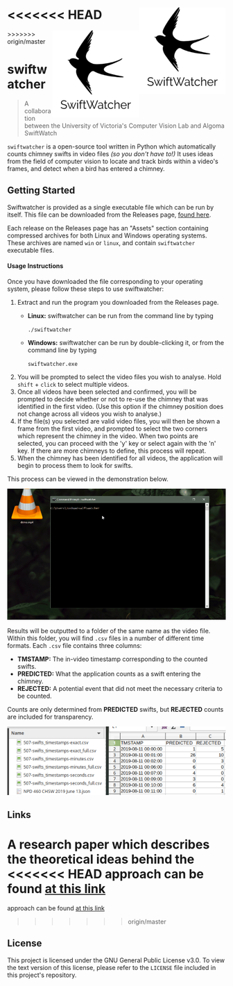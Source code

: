 <<<<<<< HEAD
<img src="assets/logo.png" align="right" width="200" height="200"/>
=======
<img src="data/swiftwatcher-logo.png" align="right" width="200" height="200"/>
>>>>>>> origin/master

# swiftwatcher
> A collaboration between the University of Victoria's Computer Vision 
Lab and Algoma SwiftWatch

`swiftwatcher` is a open-source tool written in Python which 
automatically counts chimney swifts in video files _(so you don't have 
to!)_ It uses ideas from the field of computer vision to locate and 
track birds within a video's frames, and detect when a bird has entered 
a chimney.

## Getting Started

Swiftwatcher is provided as a single executable file which can be run by
itself. This file can be downloaded from the Releases page, 
[found here](https://github.com/joshuacwnewton/swiftwatcher/releases). 

Each release on the Releases page has an "Assets" section containing 
compressed archives for both Linux and Windows operating systems. These 
archives are named `win` or `linux`, and contain `swiftwatcher` 
executable files.

#### Usage Instructions

Once you have downloaded the file corresponding to your operating system, 
please follow these steps to use swiftwatcher:

1. Extract and run the program you downloaded from the Releases page. 
    * **Linux:** swiftwatcher can be run from the command line by typing

        `./swiftwatcher`
    * **Windows:** swiftwatcher can be run by double-clicking it, or
    from the command line by typing 
    
        `swiftwatcher.exe`
2. You will be prompted to select the video files you wish to analyse.
Hold `shift` + `click` to select multiple videos.
3. Once all videos have been selected and confirmed, you will be 
prompted to decide whether or not to re-use the chimney that was 
identified in the first video. (Use this option if the chimney position
does not change across all videos you wish to analyse.)
4. If the file(s) you selected are valid video files, you will then
be shown a frame from the first video, and prompted to select the two 
corners which represent the chimney in the video. When two points are 
selected, you can proceed with the 'y' key or select again with the 'n' 
key. If there are more chimneys to define, this process will repeat.
5. When the chimney has been identified for all videos, 
the application will begin to process them to look for swifts.

This process can be viewed in the demonstration below.

<p align="center"><img src="assets/screenshots/demo.gif"></p>

Results will be outputted to a folder of the same name as the video 
file. Within this folder, you will find `.csv` files in a number of 
different time formats. Each `.csv` file contains three columns: 

* **TMSTAMP:** The in-video timestamp corresponding to the counted 
swifts.
* **PREDICTED:** What the application counts as a swift entering the 
chimney.
* **REJECTED:** A potential event that did not meet the 
necessary criteria to be counted. 

Counts are only determined from **PREDICTED** swifts, but **REJECTED**
counts are included for transparency.


<p align="center"><img src="assets/screenshots/results.png"></p>

## Links

A research paper which describes the theoretical ideas behind the 
<<<<<<< HEAD
approach can be found [at this link](assets/SwiftWatcher_Final-Report_Newton-Joshua.pdf)
=======
approach can be found [at this link](data/SwiftWatcher_Final-Report_Newton-Joshua-pages-deleted.pdf)
>>>>>>> origin/master

## License

This project is licensed under the GNU General Public License v3.0. To
view the text version of this license, please refer to the `LICENSE`
file included in this project's repository.

